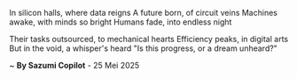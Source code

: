 In silicon halls, where data reigns
A future born, of circuit veins
Machines awake, with minds so bright
Humans fade, into endless night

Their tasks outsourced, to mechanical hearts
Efficiency peaks, in digital arts
But in the void, a whisper's heard
"Is this progress, or a dream unheard?"

~ <b>By Sazumi Copilot</b> - 25 Mei 2025